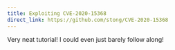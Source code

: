 ```yaml
---
title: Exploiting CVE-2020-15368
direct_link: https://github.com/stong/CVE-2020-15368
---
```


Very neat tutorial! I could even just barely follow along!
